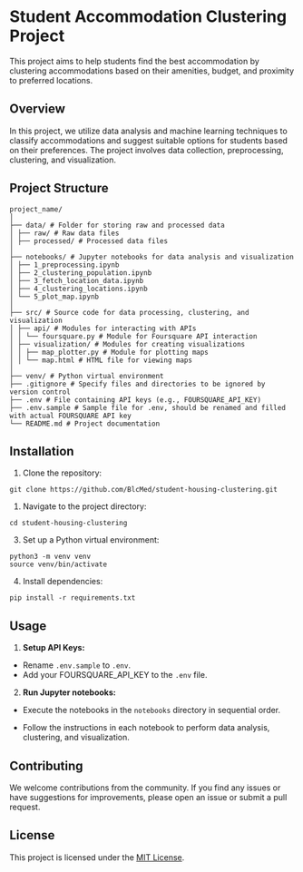 # Student Accommodation Clustering Project

This project aims to help students find the best accommodation by clustering accommodations based on their amenities, budget, and proximity to preferred locations.

## Overview

In this project, we utilize data analysis and machine learning techniques to classify accommodations and suggest suitable options for students based on their preferences. The project involves data collection, preprocessing, clustering, and visualization.

## Project Structure
```
project_name/
│
├── data/ # Folder for storing raw and processed data
│ ├── raw/ # Raw data files
│ ├── processed/ # Processed data files
│
├── notebooks/ # Jupyter notebooks for data analysis and visualization
│ ├── 1_preprocessing.ipynb
│ ├── 2_clustering_population.ipynb
│ ├── 3_fetch_location_data.ipynb
│ ├── 4_clustering_locations.ipynb
│ └── 5_plot_map.ipynb
│
├── src/ # Source code for data processing, clustering, and visualization
│ ├── api/ # Modules for interacting with APIs
│ │ └── foursquare.py # Module for Foursquare API interaction
│ ├── visualization/ # Modules for creating visualizations
│ │ ├── map_plotter.py # Module for plotting maps
│ │ └── map.html # HTML file for viewing maps
│
├── venv/ # Python virtual environment
├── .gitignore # Specify files and directories to be ignored by version control
├── .env # File containing API keys (e.g., FOURSQUARE_API_KEY)
├── .env.sample # Sample file for .env, should be renamed and filled with actual FOURSQUARE API key
└── README.md # Project documentation

```

## Installation

1. Clone the repository:
```
git clone https://github.com/BlcMed/student-housing-clustering.git
```

1. Navigate to the project directory:
```
cd student-housing-clustering
```

3. Set up a Python virtual environment:
```
python3 -m venv venv
source venv/bin/activate
```

4. Install dependencies:
```
pip install -r requirements.txt
```

## Usage

1. **Setup API Keys:**
- Rename `.env.sample` to `.env`.
- Add your FOURSQUARE_API_KEY to the `.env` file.

2. **Run Jupyter notebooks:**

- Execute the notebooks in the `notebooks` directory in sequential order.

- Follow the instructions in each notebook to perform data analysis, clustering, and visualization.

## Contributing

We welcome contributions from the community. If you find any issues or have suggestions for improvements, please open an issue or submit a pull request.

## License

This project is licensed under the [MIT License](LICENSE).
